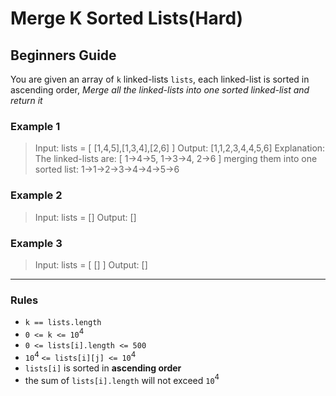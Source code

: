 # Merge K Sorted Lists(Hard)

## Beginners Guide

You are given an array of `k` linked-lists `lists`, each linked-list is sorted in ascending order, *Merge all the linked-lists into one sorted linked-list and return it*

### Example 1

> Input: lists = [ [1,4,5],[1,3,4],[2,6] ]
> Output: [1,1,2,3,4,4,5,6]
> Explanation: The linked-lists are:
> [
>   1->4->5,
>   1->3->4,
>   2->6
> ]
> merging them into one sorted list:
> 1->1->2->3->4->4->5->6

### Example 2

> Input: lists = []
> Output: []

### Example 3

> Input: lists = [ [] ]
> Output: []

---

### Rules

* `k == lists.length`
* `0 <= k <= 10`$^4$
* `0 <= lists[i].length <= 500`
* `10`$^4$ `<= lists[i][j] <= 10`$^4$
* `lists[i]` is sorted in **ascending order**
* the sum of `lists[i].length` will not exceed `10`$^4$
